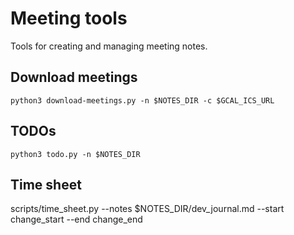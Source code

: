 # Meeting tools

Tools for creating and managing meeting notes.

## Download meetings

```
python3 download-meetings.py -n $NOTES_DIR -c $GCAL_ICS_URL
```
## TODOs
```
python3 todo.py -n $NOTES_DIR
```

## Time sheet

scripts/time_sheet.py --notes $NOTES_DIR/dev_journal.md --start change_start --end change_end
